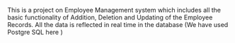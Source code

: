 This is a project on Employee Management system which includes all the basic functionality of Addition, Deletion and Updating of the Employee Records. All the data is reflected in real time in the database (We have used Postgre SQL here )
